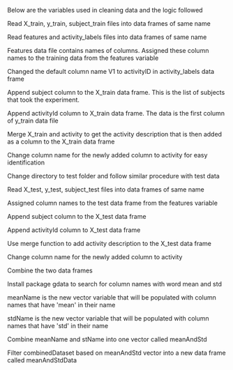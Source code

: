 Below are the variables used in cleaning data and the logic followed

Read X_train, y_train, subject_train files into data frames of same name

Read features and activity_labels files into data frames of same name

Features data file contains names of columns. Assigned these column names to the training data from the features variable

Changed the default column name V1 to activityID in activity_labels data frame

Append subject column to the X_train data frame. This is the list of subjects that took the experiment.

Append activityId column to X_train data frame. The data is the first column of y_train data file

Merge X_train and activity to get the activity description that is then added as a column to the X_train data frame

Change column name for the newly added column to activity for easy identification

Change directory to test folder and follow similar procedure with test data

Read X_test, y_test, subject_test files into data frames of same name

Assigned column names to the test data frame from the features variable

Append subject column to the X_test data frame

Append activityId column to X_test data frame

Use merge function to add activity description to the X_test data frame

Change column name for the newly added column to activity

Combine the two data frames

Install package gdata to search for column names with word mean and std

meanName is the new vector variable that will be populated with column names that have 'mean' in their name

stdName is the new vector variable that will be populated with column names that have 'std' in their name

Combine meanName and stName into one vector called meanAndStd

Filter combinedDataset based on meanAndStd vector into a new data frame called meanAndStdData

